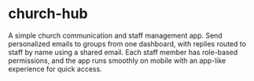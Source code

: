 # church-hub
A simple church communication and staff management app. Send personalized emails to groups from one dashboard, with replies routed to staff by name using a shared email. Each staff member has role-based permissions, and the app runs smoothly on mobile with an app-like experience for quick access.
